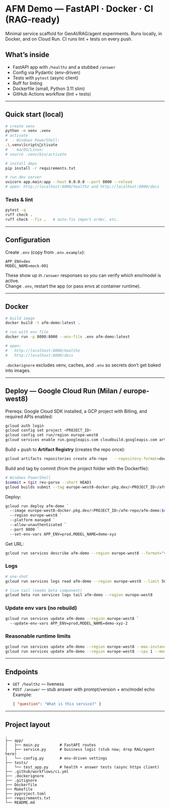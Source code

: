 # AFM Demo — FastAPI · Docker · CI (RAG-ready)

Minimal service scaffold for GenAI/RAG/agent experiments. Runs locally, in Docker, and on Cloud Run. CI runs lint + tests on every push.

## What’s inside
- FastAPI app with `/healthz` and a stubbed `/answer`
- Config via Pydantic (env-driven)
- Tests with `pytest` (async client)
- Ruff for linting
- Dockerfile (small, Python 3.11 slim)
- GitHub Actions workflow (lint + tests)

---

## Quick start (local)

```bash
# create venv
python -m venv .venv
# activate
#  - Windows PowerShell:
.\.venv\Scriptsctivate
#  - macOS/Linux:
# source .venv/bin/activate

# install deps
pip install -r requirements.txt

# run dev server
uvicorn app.main:app --host 0.0.0.0 --port 8000 --reload
# open: http://localhost:8000/healthz and http://localhost:8000/docs
```

### Tests & lint
```bash
pytest -q
ruff check .
ruff check --fix .   # auto-fix import order, etc.
```

---

## Configuration

Create `.env` (copy from `.env.example`):

```
APP_ENV=dev
MODEL_NAME=mock-001
```

These show up in `/answer` responses so you can verify which env/model is active.  
Change `.env`, restart the app (or pass envs at container runtime).

---

## Docker

```bash
# build image
docker build -t afm-demo:latest .

# run with env file
docker run -p 8000:8000 --env-file .env afm-demo:latest

# open:
#   http://localhost:8000/healthz
#   http://localhost:8000/docs
```

`.dockerignore` excludes venv, caches, and `.env` so secrets don’t get baked into images.

---

## Deploy — Google Cloud Run (Milan / europe-west8)

Prereqs: Google Cloud SDK installed, a GCP project with Billing, and required APIs enabled:
```bash
gcloud auth login
gcloud config set project <PROJECT_ID>
gcloud config set run/region europe-west8
gcloud services enable run.googleapis.com cloudbuild.googleapis.com artifactregistry.googleapis.com
```

Build + push to **Artifact Registry** (creates the repo once):
```bash
gcloud artifacts repositories create afm-repo   --repository-format=docker   --location=europe-west8   --description="afm images" || true
```

Build and tag by commit (from the project folder with the Dockerfile):
```bash
# Windows PowerShell
$commit = (git rev-parse --short HEAD)
gcloud builds submit --tag europe-west8-docker.pkg.dev/<PROJECT_ID>/afm-repo/afm-demo:$commit
```

Deploy:
```bash
gcloud run deploy afm-demo `
  --image europe-west8-docker.pkg.dev/<PROJECT_ID>/afm-repo/afm-demo:$commit `
  --region europe-west8 `
  --platform managed `
  --allow-unauthenticated `
  --port 8000 `
  --set-env-vars APP_ENV=prod,MODEL_NAME=demo-xyz
```

Get URL:
```bash
gcloud run services describe afm-demo --region europe-west8 --format="value(status.url)"
```

### Logs
```bash
# one-shot
gcloud run services logs read afm-demo --region europe-west8 --limit 50

# live tail (needs beta component)
gcloud beta run services logs tail afm-demo --region europe-west8
```

### Update env vars (no rebuild)
```bash
gcloud run services update afm-demo --region europe-west8 `
  --update-env-vars APP_ENV=prod,MODEL_NAME=demo-xyz-2
```

### Reasonable runtime limits
```bash
gcloud run services update afm-demo --region europe-west8 --max-instances 3
gcloud run services update afm-demo --region europe-west8 --cpu 1 --memory 512Mi --concurrency 80 --timeout 60
```

---

## Endpoints

- `GET /healthz` — liveness
- `POST /answer` — stub answer with prompt/version + env/model echo  
  Example:
  ```json
  { "question": "What is this service?" }
  ```

---

## Project layout

```
.
├── app/
│   ├── main.py         # FastAPI routes
│   ├── service.py      # business logic (stub now; drop RAG/agent here)
│   └── config.py       # env-driven settings
├── tests/
│   └── test_app.py     # health + answer tests (async httpx client)
├── .github/workflows/ci.yml
├── .dockerignore
├── .gitignore
├── Dockerfile
├── Makefile
├── pyproject.toml
├── requirements.txt
└── README.md
```



